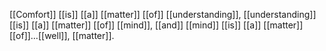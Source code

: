 [[Comfort]] [[is]] [[a]] [[matter]] [[of]] [[understanding]], [[understanding]] [[is]] [[a]] [[matter]] [[of]] [[mind]], [[and]] [[mind]] [[is]] [[a]] [[matter]] [[of]]…[[well]], [[matter]]. 